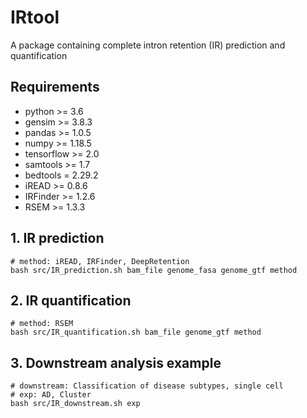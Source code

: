 # IRtool
A package containing complete intron retention (IR) prediction and quantification

## Requirements
* python >= 3.6
* gensim >= 3.8.3
* pandas >= 1.0.5
* numpy >= 1.18.5
* tensorflow >= 2.0
* samtools >= 1.7
* bedtools = 2.29.2
* iREAD >= 0.8.6
* IRFinder >= 1.2.6
* RSEM >= 1.3.3

## 1. IR prediction
```
# method: iREAD, IRFinder, DeepRetention
bash src/IR_prediction.sh bam_file genome_fasa genome_gtf method
```

## 2. IR quantification
```
# method: RSEM
bash src/IR_quantification.sh bam_file genome_gtf method
```

## 3. Downstream analysis example
```
# downstream: Classification of disease subtypes, single cell
# exp: AD, Cluster
bash src/IR_downstream.sh exp
```
